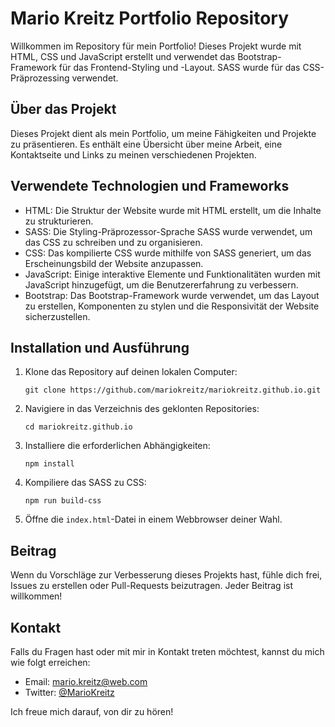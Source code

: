 # Mario Kreitz Portfolio Repository

Willkommen im Repository für mein Portfolio! Dieses Projekt wurde mit HTML, CSS und JavaScript erstellt und verwendet das Bootstrap-Framework für das Frontend-Styling und -Layout. SASS wurde für das CSS-Präprozessing verwendet.

## Über das Projekt

Dieses Projekt dient als mein Portfolio, um meine Fähigkeiten und Projekte zu präsentieren. Es enthält eine Übersicht über meine Arbeit, eine Kontaktseite und Links zu meinen verschiedenen Projekten.

## Verwendete Technologien und Frameworks

- HTML: Die Struktur der Website wurde mit HTML erstellt, um die Inhalte zu strukturieren.
- SASS: Die Styling-Präprozessor-Sprache SASS wurde verwendet, um das CSS zu schreiben und zu organisieren.
- CSS: Das kompilierte CSS wurde mithilfe von SASS generiert, um das Erscheinungsbild der Website anzupassen.
- JavaScript: Einige interaktive Elemente und Funktionalitäten wurden mit JavaScript hinzugefügt, um die Benutzererfahrung zu verbessern.
- Bootstrap: Das Bootstrap-Framework wurde verwendet, um das Layout zu erstellen, Komponenten zu stylen und die Responsivität der Website sicherzustellen.

## Installation und Ausführung

1. Klone das Repository auf deinen lokalen Computer:

   ```
   git clone https://github.com/mariokreitz/mariokreitz.github.io.git
   ```

2. Navigiere in das Verzeichnis des geklonten Repositories:

   ```
   cd mariokreitz.github.io
   ```

3. Installiere die erforderlichen Abhängigkeiten:

   ```
   npm install
   ```

4. Kompiliere das SASS zu CSS:

   ```
   npm run build-css
   ```

5. Öffne die `index.html`-Datei in einem Webbrowser deiner Wahl.

## Beitrag

Wenn du Vorschläge zur Verbesserung dieses Projekts hast, fühle dich frei, Issues zu erstellen oder Pull-Requests beizutragen. Jeder Beitrag ist willkommen!

## Kontakt

Falls du Fragen hast oder mit mir in Kontakt treten möchtest, kannst du mich wie folgt erreichen:

- Email: mario.kreitz@web.com
- Twitter: [@MarioKreitz](https://twitter.com/KreitzMario)

Ich freue mich darauf, von dir zu hören!
